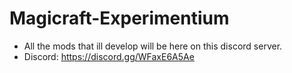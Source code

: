 # Magicraft-Experimentium
- All the mods that ill develop will be here on this discord server.
- Discord: https://discord.gg/WFaxE6A5Ae
